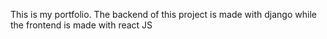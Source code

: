 This is my portfolio.
The backend of this project is made with django while the frontend is made with react JS
